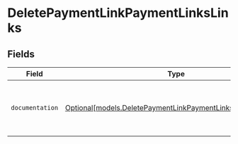 # DeletePaymentLinkPaymentLinksLinks


## Fields

| Field                                                                                                                  | Type                                                                                                                   | Required                                                                                                               | Description                                                                                                            |
| ---------------------------------------------------------------------------------------------------------------------- | ---------------------------------------------------------------------------------------------------------------------- | ---------------------------------------------------------------------------------------------------------------------- | ---------------------------------------------------------------------------------------------------------------------- |
| `documentation`                                                                                                        | [Optional[models.DeletePaymentLinkPaymentLinksDocumentation]](../models/deletepaymentlinkpaymentlinksdocumentation.md) | :heavy_minus_sign:                                                                                                     | The URL to the generic Mollie API error handling guide.                                                                |